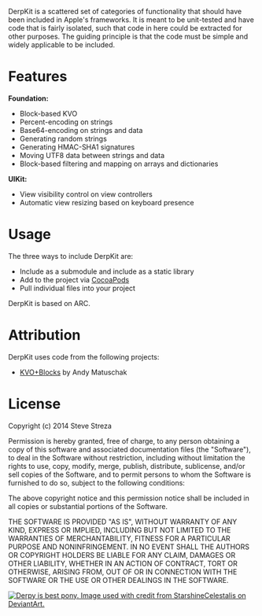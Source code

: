 DerpKit is a scattered set of categories of functionality that should have been included in Apple's frameworks. It is meant to be unit-tested and have code that is fairly isolated, such that code in here could be extracted for other purposes. The guiding principle is that the code must be simple and widely applicable to be included.

Features
========

**Foundation:**

- Block-based KVO
- Percent-encoding on strings
- Base64-encoding on strings and data
- Generating random strings
- Generating HMAC-SHA1 signatures
- Moving UTF8 data between strings and data
- Block-based filtering and mapping on arrays and dictionaries

**UIKit:**

- View visibility control on view controllers
- Automatic view resizing based on keyboard presence

Usage
=====

The three ways to include DerpKit are:

- Include as a submodule and include as a static library
- Add to the project via [CocoaPods](http://cocoapods.org/)
- Pull individual files into your project

DerpKit is based on ARC.

Attribution
===========

DerpKit uses code from the following projects:

- [KVO+Blocks](https://gist.github.com/153676) by Andy Matuschak

License
=======

Copyright (c) 2014 Steve Streza

Permission is hereby granted, free of charge, to any person obtaining a
copy of this software and associated documentation files (the "Software"),
to deal in the Software without restriction, including without limitation
the rights to use, copy, modify, merge, publish, distribute, sublicense,
and/or sell copies of the Software, and to permit persons to whom the
Software is furnished to do so, subject to the following conditions:

The above copyright notice and this permission notice shall be included in
all copies or substantial portions of the Software.

THE SOFTWARE IS PROVIDED "AS IS", WITHOUT WARRANTY OF ANY KIND, EXPRESS OR
IMPLIED, INCLUDING BUT NOT LIMITED TO THE WARRANTIES OF MERCHANTABILITY,
FITNESS FOR A PARTICULAR PURPOSE AND NONINFRINGEMENT. IN NO EVENT SHALL THE
AUTHORS OR COPYRIGHT HOLDERS BE LIABLE FOR ANY CLAIM, DAMAGES OR OTHER
LIABILITY, WHETHER IN AN ACTION OF CONTRACT, TORT OR OTHERWISE, ARISING
FROM, OUT OF OR IN CONNECTION WITH THE SOFTWARE OR THE USE OR OTHER
DEALINGS IN THE SOFTWARE.

<a href="http://starshinecelestalis.deviantart.com/art/Derpy-Hooves-Flying-Vector-387780671">![Derpy is best pony. Image used with credit from StarshineCelestalis on DeviantArt.](https://raw.github.com/stevestreza/DerpKit/native-base64/mascot.png)</a>
